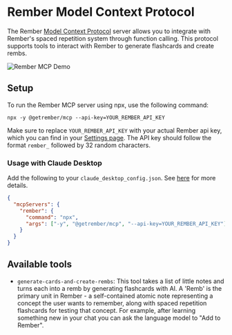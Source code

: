 # Rember Model Context Protocol

The Rember [Model Context Protocol](https://modelcontextprotocol.com/) server allows you to integrate with Rember's spaced repetition system through function calling. This protocol supports tools to interact with Rember to generate flashcards and create rembs.

![Rember MCP Demo](https://raw.githubusercontent.com/rember/rember-mcp/main/assets/rember-mcp-demo.gif)

## Setup

To run the Rember MCP server using npx, use the following command:

```
npx -y @getrember/mcp --api-key=YOUR_REMBER_API_KEY
```

Make sure to replace `YOUR_REMBER_API_KEY` with your actual Rember api key, which you can find in your [Settings page](https://rember.com/settings). The API key should follow the format `rember_` followed by 32 random characters.

### Usage with Claude Desktop

Add the following to your `claude_desktop_config.json`. See [here](https://modelcontextprotocol.io/quickstart/user) for more details.

```json
{
  "mcpServers": {
    "rember": {
      "command": "npx",
      "args": ["-y", "@getrember/mcp", "--api-key=YOUR_REMBER_API_KEY"]
    }
  }
}
```

## Available tools

- `generate-cards-and-create-rembs`: This tool takes a list of little notes and turns each into a remb by generating flashcards with AI. A 'Remb' is the primary unit in Rember - a self-contained atomic note representing a concept the user wants to remember, along with spaced repetition flashcards for testing that concept. For example, after learning something new in your chat you can ask the language model to "Add to Rember".
